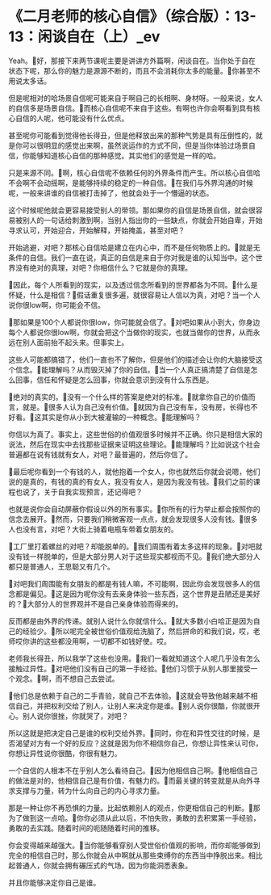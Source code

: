 # 《二月老师的核心自信》（综合版）：13-13：闲谈自在（上）_ev

Yeah。🎼好，那接下来两节课呢主要是讲讲方外篇啊，闲谈自在。当你处于自在状态下呢，那么你的魅力是源源不断的，而且不会消耗你太多的能量。🎼你甚至不用说太多话。

但是呢相对的哈场景自信呢可能来自于啊自己的长相啊、身材呀。一般来说，女人的自信多是场景自信。🎼而核心自信呢不来自于这些。有啊也许你会啊看到具有核心自信的人呢，他可能没有什么优点。

甚至呢你可能看到觉得他长得丑，但是他释放出来的那种气势是具有压倒性的，就是你可以很明显的感觉出来啊，虽然说运作的方式不同，但是当你体验过场景自信，你能够知道核心自信的那种感觉。其实他们的感觉是一样的哈。

只是来源不同。🎼啊，核心自信呢不依赖任何的外界条件而产生。所以核心自信哈不会啊不会动摇啊，是能够持续的稳定的一种自信。🎼在我们与外界沟通的时候呢，一般来讲谁的自信被打击掉了，他就会处于一个懵逼的状态。

这个时候呢他就会更容易接受别人的带领。那如果你的自信是场景自信，就会很容易被别人的一句话给刺激到啊，当别人指出你的一些缺点，你就会开始自卑，开始寻求认可，开始迎合，开始解释，开始掩盖，甚至对吧？

开始逃避，对吧？那核心自信哈是建立在内心中，而不是任何物质上的。🎼就是无条件的自信。我们一直在说，真正的自信是来自于你对我是谁的认知当中。这个世界没有绝对的真理，对吧？你相信什么？它就是你的真理。

🎼因此，每个人所看到的现实，以及透过信念所看到的世界都各为不同。🎼什么是怀疑，什么是相信？🎼假话重复很多遍，就很容易让人信以为真，对吧？当一个人说你很low啊，你可能会不信。

🎼那如果是100个人都说你很low，你可能就会信了。🎼对吧如果从小到大，你身边每个人都说你很low啊，你就会把这个当做你的现实，也就当做你的世界，从而永远在别人面前抬不起头来。但事实上。

这些人可能都搞错了，他们一直也不了解你，但是他们的描述会让你的大脑接受这个信念。🎼能理解吗？从而毁灭掉了你的自信。🎼当一个人真正搞清楚了自信是怎么回事，信任和怀疑是怎么回事，你就会意识到没有什么东西是。

🎼绝对的真实的。🎼没有一个什么样的答案是绝对的标准。🎼就拿你自己的价值而言，就是。🎼很多人认为自己没有价值。🎼就因为自己没有车，没有房，长得也不好看。🎼这其实是你从小到大被灌输的一种概念。🎼能理解吗？

你信以为真了。事实上，这些世俗的价值观很多时候并不正确。你只是相信大家的说法，然后在现实中去找那些证据来证明这些理论。🎼能理解吗？比如说这个社会普遍都在说有钱就有女人，对吧？最普遍的，然后你信了。

🎼最后呢你看到一个有钱的人，就他抱着一个女人，你也就然后你就会说嗯，他们说的是真的，有钱的真的有女人，我没有女人，是因为我没有钱。🎼我们之前的课程也说了，关于自我实现预言，还记得吧？

也就是说你会自动屏蔽你假设以外的所有事实。🎼你所有的行为举止都会按照你的信念去展开。🎼然而，只要我们稍微客观一点点，就会发现很多人没有钱。🎼很多人也没有言，对吧？大街上骑着电瓶车带着女朋友的。

🎼工厂里打着螺丝的对吧？却能脱单的。🎼我们周围有着太多这样的现象。🎼对吧就没有钱一样脱单的，但是大部分男人对于这些现实都视而不见。🎼我们绝大部分人都只是普通人，王思聪又有几个。

🎼对吧我们周围能有女朋友的都是有钱人嘛，不可能啊，因此你会发现很多人的信念都是偏见。🎼这是因为呢你没有去亲身体验一些东西，这个世界是丑陋还是美好的？🎼大部分人的世界观并不是自己亲身体验而得来的。

反而都是由外界的传递。就别人说什么你就信什么。🎼就大多数小白哈正是因为自己的经验少。🎼所以呢完全被世俗价值观给洗脑了，然后拼命的和我们说，哎，老师哎你讲的这些都没用啊，一切都不如钱好使。哎。

老师我长得丑，所以我学了这些也没用。🎼我们一看就知道这个人呢几乎没有怎么接触过异性。🎼对吧他们没有自己的第一手经验。🎼他们习惯于从别人那里接受一个观念。🎼啊，而不想自己去尝试。

🎼他们总是依赖于自己的二手青验，就自己不去体验。🎼这就会导致他越来越不相信自己，并把权利交给了别人，让别人来决定你是谁。🎼别人说你很酷，你就很开心。别人说你很挫，你就哭了，对吧？

所以这就是把决定自己是谁的权利交给外界。🎼同时，你在和异性交往的时候，是否渴望对方有一个好的反应？这就是因为你不相信你自己，你想让异性来认可你，你想让异性说你很酷，你很有魅力。

一个自信的人根本不在乎别人怎么看待自己。🎼因为他相信自己啊。🎼他相信自己的做法是对的，他相信自己是有价值，有魅力的。🎼而最关键的转变就是从向外寻求支撑与力量，转为什么向自己的内心寻求力量。

那是一种让你不再恐惧的力量。比起依赖别人的观点，你更相信自己的判断。🎼那为了做到这一点哈。🎼你你必须从此以后，不怕失败，勇敢的去积累第一手经验，勇敢的去实践。随着时间的呃随随着时间的推移。

你会变得越来越强大。🎼当你能够看穿别人受世俗价值观的影响，而你却能够做到完全的相信自己时，那么你就会从中啊就从那些束缚你的东西当中挣脱出来。相比起普通人，你就会拥有碾压式的气场。因为你能洞悉表象。

并且你能够决定你自己是谁。